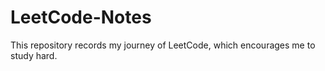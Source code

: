 # LeetCode-Notes
This repository records my journey of LeetCode, which encourages me to study hard.
